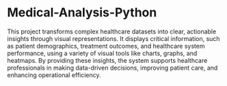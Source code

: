 # Medical-Analysis-Python
This project transforms complex healthcare datasets into clear, actionable insights through visual representations. It displays critical information, such as patient demographics, treatment outcomes, and healthcare system performance, using a variety of visual tools like charts, graphs, and heatmaps. By providing these insights, the system supports healthcare professionals in making data-driven decisions, improving patient care, and enhancing operational efficiency.
